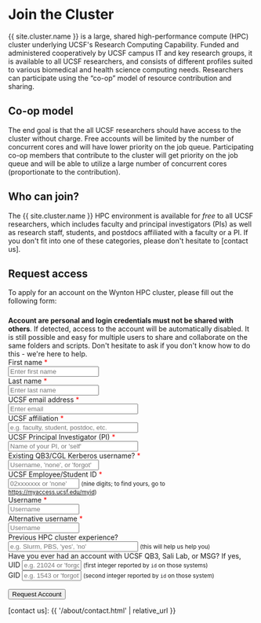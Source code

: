 # Join the Cluster


{{ site.cluster.name }} is a large, shared high-performance compute (HPC) cluster underlying UCSF's Research Computing Capability. Funded and administered cooperatively by UCSF campus IT and key research groups, it is available to all UCSF researchers, and consists of different profiles suited to various biomedical and health science computing needs. Researchers can participate using the “co-op” model of resource contribution and sharing.


## Co-op model

The end goal is that the all UCSF researchers should have access to the cluster without charge.  Free accounts will be limited by the number of concurrent cores and will have lower priority on the job queue.  Participating co-op members that contribute to the cluster will get priority on the job queue and will be able to utilize a large number of concurrent cores (proportionate to the contribution).


## Who can join?

The {{ site.cluster.name }} HPC environment is available for _free_ to all UCSF researchers, which includes faculty and principal investigators (PIs) as well as research staff, students, and postdocs affiliated with a faculty or a PI.  If you don't fit into one of these categories, please don't hesitate to [contact us].

## Request access

To apply for an account on the Wynton HPC cluster, please fill out the following form:

<div class="alert alert-danger" role="alert" style="margin-top: 3ex">
<strong>Account are personal and login credentials must not be shared with others</strong>. If detected, access to the account will be automatically disabled.  It is still possible and easy for multiple users to share and collaborate on the same folders and scripts.  Don't hesitate to ask if you don't know how to do this - we're here to help.
</div>

<form action="https://hub.wynton.ucsf.edu/cgi-bin/join" method="GET">
 <div class="form-group">
  <label for="first_name">First name</label> <span style="color: red">*</span><br>
  <input type="text" id="first_name" name="first_name" placeholder="Enter first name" minlength="2" required><br>
 </div>
 
 <div class="form-group">
  <label for="last_name">Last name</label> <span style="color: red">*</span><br>
  <input type="text" id="last_name" name="last_name" placeholder="Enter last name" minlength="2" required><br>
 </div>
 
 <div class="form-group">
  <label for="email_address">UCSF email address</label> <span style="color: red">*</span><br>
  <input type="email" id="email_address" name="email_address" placeholder="Enter email" size="30" required><br>
 </div>
 
 <div class="form-group"> 
  <label for="affiliation">UCSF affiliation</label> <span style="color: red">*</span><br>
  <input type="text" id="affiliation" name="affiliation" placeholder="e.g. faculty, student, postdoc, etc." size="30" minlength="2" required><br>
 </div>
 
 <div class="form-group">  
  <label for="pi">UCSF Principal Investigator (PI)</label> <span style="color: red">*</span><br>
  <input type="text" id="pi" name="pi" size="30" placeholder="Name of your PI, or 'self'" minlength="2" required><br>
 </div>
 
 <div class="form-group">  
  <label>Existing QB3/CGL Kerberos username?</label> <span style="color: red">*</span><br>
  <input type="text" id="kerberos_username" name="kerberos_username" pattern="([A-Za-z]{1}[A-Za-z0-9]+|none|forgot)" placeholder="Username, 'none', or 'forgot'" minlength="4" size="20" required><br>
 </div>
 
 <div class="form-group">  
  <label for="ucsf_id">UCSF Employee/Student ID</label> <span style="color: red">*</span><br>
  <input type="text" id="ucsf_id" name="ucsf_id" placeholder="02xxxxxxx or 'none'" pattern="(\d{9}|none)" maxlength="9" size="15" required> <small>(nine digits; to find yours, go to <a href="https://myaccess.ucsf.edu/myid">https://myaccess.ucsf.edu/myid</a>)</small><br>
 </div>
 
 <div class="form-group">  
  <label for="username">Username</label> <span style="color: red">*</span><br>
  <input type="text" id="username" name="username" pattern="([A-Za-z]{1}[A-Za-z0-9]+)" placeholder="Username" minlength="2" size="15" required><br>
 </div>
 
 <div class="form-group">
  <label for="alt_username">Alternative username</label> <span style="color: red">*</span><br>
  <input type="text" id="alt_username" name="alt_username" pattern="([A-Za-z]{1}[A-Za-z0-9]+)" placeholder="Username" minlength="2" size="15" required><br>
 </div>
 
 <div class="form-group">  
  <label for="hpc_experience">Previous HPC cluster experience?</label><br>
  <input type="text" id="hpc_experience" name="hpc_experience" placeholder="e.g. Slurm, PBS, 'yes', 'no'" minlength="2" size="30">
  <small>(this will help us help you)</small>
  <br>
 </div>
 
 <div class="form-group">  
  <label>Have you ever had an account with UCSF QB3, Sali Lab, or MSG?</label> If yes,<br>
  <label>UID</label> <input type="text" name="uid" pattern="(\d*|forgot)" placeholder="e.g. 21024 or 'forgot'" maxlength="5" size="12"> <small>(first integer reported by <code>id</code> on those systems)</small><br>
  <label>GID</label> <input type="text" name="gid" pattern="(\d*|forgot)" placeholder="e.g. 1543 or 'forgot'" maxlength="5" size="12"> <small>(second integer reported by <code>id</code> on those system)</small><br>
 </div>
 
  <br>
  <button type="submit" onclick="storedata()" class="btn btn-primary">Request Account</button>
</form>


<script>
window.onload = function() {
  if (sessionStorage.first_name) {
    document.getElementById("first_name").value = sessionStorage.first_name;
  }
  if (sessionStorage.last_name) {
    document.getElementById("last_name").value = sessionStorage.last_name;
  }
  if (sessionStorage.email_address) {
    document.getElementById("email_address").value = sessionStorage.email_address;
  }
  if (sessionStorage.affiliation) {
    document.getElementById("affiliation").value = sessionStorage.affiliation;
  }
  if (sessionStorage.pi) {
    document.getElementById("pi").value = sessionStorage.pi;
  }
  if (sessionStorage.kerberos_username) {
    document.getElementById("kerberos_username").value = sessionStorage.kerberos_username;
  }
  if (sessionStorage.ucsf_id) {
    document.getElementById("ucsf_id").value = sessionStorage.ucsf_id;
  }
  if (sessionStorage.username) {
    document.getElementById("username").value = sessionStorage.username;
  }
  if (sessionStorage.alt_username) {
    document.getElementById("alt_username").value = sessionStorage.alt_username;
  }
  if (sessionStorage.hpc_experience) {
    document.getElementById("hpc_experience").value = sessionStorage.hpc_experience;
  }
  if (sessionStorage.uid) {
    document.getElementById("uid").value = sessionStorage.uid;
  }
  if (sessionStorage.gid) {
    document.getElementById("gid").value = sessionStorage.gid;
  }
};

function storedata() {
  if(typeof(Storage) !== "undefined") {
    sessionStorage.first_name = document.getElementById("first_name").value;
    sessionStorage.last_name = document.getElementById("last_name").value;
    sessionStorage.email_address = document.getElementById("email_address").value;
    sessionStorage.affiliation = document.getElementById("affiliation").value;
    sessionStorage.pi = document.getElementById("pi").value;
    sessionStorage.kerberos_username = document.getElementById("kerberos_username").value;
    sessionStorage.ucsf_id = document.getElementById("ucsf_id").value;
    sessionStorage.username = document.getElementById("username").value;
    sessionStorage.alt_username = document.getElementById("alt_username").value;
    sessionStorage.hpc_experience = document.getElementById("hpc_experience").value;
    sessionStorage.uid = document.getElementById("uid").value;
    sessionStorage.gid = document.getElementById("gid").value;
  }
}
</script>

[contact us]: {{ '/about/contact.html' | relative_url }}
